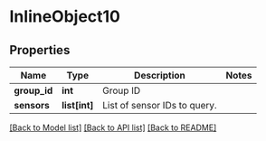 # InlineObject10

## Properties
Name | Type | Description | Notes
------------ | ------------- | ------------- | -------------
**group_id** | **int** | Group ID | 
**sensors** | **list[int]** | List of sensor IDs to query. | 

[[Back to Model list]](../README.md#documentation-for-models) [[Back to API list]](../README.md#documentation-for-api-endpoints) [[Back to README]](../README.md)


